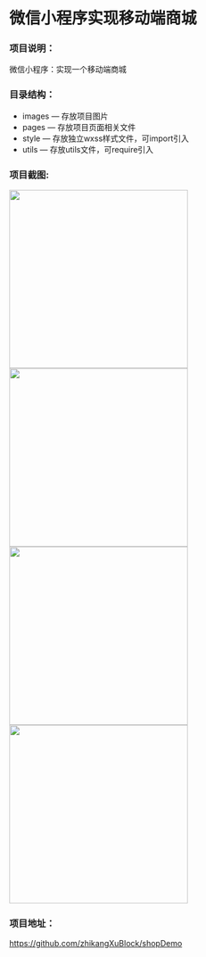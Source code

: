 # 微信小程序实现移动端商城
### 项目说明：
微信小程序：实现一个移动端商城  

### 目录结构：
- images — 存放项目图片
- pages — 存放项目页面相关文件
- style — 存放独立wxss样式文件，可import引入
- utils — 存放utils文件，可require引入

### 项目截图:

<img src="https://github.com/liuxuanqiang/wechat-weapp-mall/blob/master/images/screenshots/screenshorts-01.png" width="320px" style="display:inline;">
    
<img src="https://github.com/liuxuanqiang/wechat-weapp-mall/blob/master/images/screenshots/screenshorts-05.png" width="320px" style="display:inline;">

<img src="https://github.com/liuxuanqiang/wechat-weapp-mall/blob/master/images/screenshots/screenshorts-02.png" width="320px" style="display:inline;">

<img src="https://github.com/liuxuanqiang/wechat-weapp-mall/blob/master/images/screenshots/screenshorts-03.png" width="320px" style="display:inline;">


### 项目地址：
https://github.com/zhikangXuBlock/shopDemo
